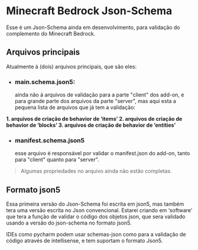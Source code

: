 # Minecraft Bedrock Json-Schema
Esse é um Json-Schema ainda em desenvolvimento, para validação do complemento do Minecraft Bedrock.

## Arquivos principais
Atualmente à (dois) arquivos principais, que são eles:

- ### main.schema.json5:
    ainda não á arquivos de validação para a parte "client" dos add-on, e para grande parte dos arquivos da parte "server", mas aqui esta a pequena lista de arquivos que já tem a validação:
<b>
1. arquivos de criação de behavior de ‘items’
2. arquivos de criação de behavior de ‘blocks’
3. arquivos de criação de behavior de ’entities’
</b> 
    
- ### manifest.schema.json5
    esse arquivo é responsável por validar o manifest.json do add-on, tanto para "client" quanto para "server".
    
> Algumas propriedades no arquivo ainda não estão completas.

## Formato json5
Essa primeira versão do Json-Schema foi escrita em json5, mas também tera uma versão escrita no Json convencional. Estarei criando em ‘software’ que tera a função de validar o código dos objetos json, que sera validado usando a versão do json-schema no formato json5.

IDEs como pycharm podem usar schemas-json como para a validação de código através de intellisense, e tem suportam o formato Json5.
